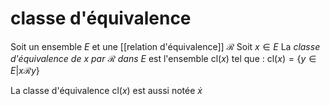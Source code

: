 # classe d'équivalence
Soit un ensemble $E$ et une [[relation d'équivalence]] $\mathscr R$
Soit $x\in E$
La _classe d'équivalence de $x$ par $\mathscr R$ dans $E$_ est l'ensemble $\text{cl}(x)$ tel que :
$\text{cl}(x) = \{y\in E | x\mathscr Ry\}$

La classe d'équivalence $\text{cl}(x)$ est aussi notée $\dot{x}$

